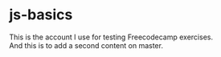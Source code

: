 # js-basics  

This is the account I use for testing Freecodecamp exercises.  
And this is to add a second content on master.  
